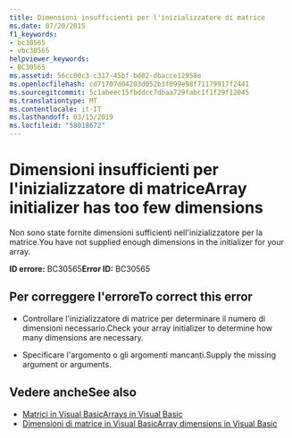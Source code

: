 ```yaml
---
title: Dimensioni insufficienti per l'inizializzatore di matrice
ms.date: 07/20/2015
f1_keywords:
- bc30565
- vbc30565
helpviewer_keywords:
- BC30565
ms.assetid: 56cc00c3-c317-45bf-bd02-dbacce12958e
ms.openlocfilehash: cd71707d04203d052b3f099e98f71179917f2441
ms.sourcegitcommit: 5c1abeec15fbddcc7dbaa729fabc1f1f29f12045
ms.translationtype: MT
ms.contentlocale: it-IT
ms.lasthandoff: 03/15/2019
ms.locfileid: "58018672"
---
```

# <a name="array-initializer-has-too-few-dimensions"></a><span data-ttu-id="0bb04-102">Dimensioni insufficienti per l'inizializzatore di matrice</span><span class="sxs-lookup"><span data-stu-id="0bb04-102">Array initializer has too few dimensions</span></span>
<span data-ttu-id="0bb04-103">Non sono state fornite dimensioni sufficienti nell'inizializzatore per la matrice.</span><span class="sxs-lookup"><span data-stu-id="0bb04-103">You have not supplied enough dimensions in the initializer for your array.</span></span>  
  
 <span data-ttu-id="0bb04-104">**ID errore:** BC30565</span><span class="sxs-lookup"><span data-stu-id="0bb04-104">**Error ID:** BC30565</span></span>  
  
## <a name="to-correct-this-error"></a><span data-ttu-id="0bb04-105">Per correggere l'errore</span><span class="sxs-lookup"><span data-stu-id="0bb04-105">To correct this error</span></span>  
  
-   <span data-ttu-id="0bb04-106">Controllare l'inizializzatore di matrice per determinare il numero di dimensioni necessario.</span><span class="sxs-lookup"><span data-stu-id="0bb04-106">Check your array initializer to determine how many dimensions are necessary.</span></span>  
  
-   <span data-ttu-id="0bb04-107">Specificare l'argomento o gli argomenti mancanti.</span><span class="sxs-lookup"><span data-stu-id="0bb04-107">Supply the missing argument or arguments.</span></span>  
  
## <a name="see-also"></a><span data-ttu-id="0bb04-108">Vedere anche</span><span class="sxs-lookup"><span data-stu-id="0bb04-108">See also</span></span>

- [<span data-ttu-id="0bb04-109">Matrici in Visual Basic</span><span class="sxs-lookup"><span data-stu-id="0bb04-109">Arrays in Visual Basic</span></span>](~/docs/visual-basic/programming-guide/language-features/arrays/index.md)
- [<span data-ttu-id="0bb04-110">Dimensioni di matrice in Visual Basic</span><span class="sxs-lookup"><span data-stu-id="0bb04-110">Array dimensions in Visual Basic</span></span>](~/docs/visual-basic/programming-guide/language-features/arrays/array-dimensions.md)
